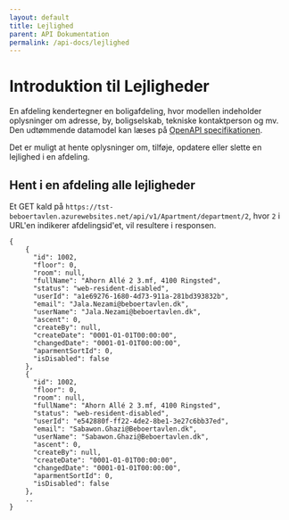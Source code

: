 ```yaml
---
layout: default
title: Lejlighed
parent: API Dokumentation
permalink: /api-docs/lejlighed
---
```

# Introduktion til Lejligheder
En afdeling kendertegner en boligafdeling, hvor modellen indeholder oplysninger om adresse, by, boligselskab, tekniske kontaktperson og mv. Den udtømmende datamodel kan læses på [OpenAPI specifikationen](https://tst-beboertavlen.azurewebsites.net/swagger/index.html).

Det er muligt at hente oplysninger om, tilføje, opdatere eller slette en lejlighed i en afdeling. 

## Hent i en afdeling alle lejligheder
Et GET kald på `https://tst-beboertavlen.azurewebsites.net/api/v1/Apartment/department/2`, hvor `2` i URL'en indikerer afdelingsid'et, vil resultere i responsen.

``` 
{      
    {
      "id": 1002,
      "floor": 0,
      "room": null,
      "fullName": "Ahorn Allé 2 3.mf, 4100 Ringsted",
      "status": "web-resident-disabled",
      "userId": "a1e69276-1680-4d73-911a-281bd393832b",
      "email": "Jala.Nezami@beboertavlen.dk",
      "userName": "Jala.Nezami@beboertavlen.dk",
      "ascent": 0,
      "createBy": null,
      "createDate": "0001-01-01T00:00:00",
      "changedDate": "0001-01-01T00:00:00",
      "aparmentSortId": 0,
      "isDisabled": false
    },
    {
      "id": 1002,
      "floor": 0,
      "room": null,
      "fullName": "Ahorn Allé 2 3.mf, 4100 Ringsted",
      "status": "web-resident-disabled",
      "userId": "e542880f-ff22-4de2-8be1-3e27c6bb37ed",
      "email": "Sabawon.Ghazi@Beboertavlen.dk",
      "userName": "Sabawon.Ghazi@Beboertavlen.dk",
      "ascent": 0,
      "createBy": null,
      "createDate": "0001-01-01T00:00:00",
      "changedDate": "0001-01-01T00:00:00",
      "aparmentSortId": 0,
      "isDisabled": false
    },
    ..
}
``` 
<!--
TODO: FEJL!
## Hent oplysninger om en specifik lejlighed i en afdeling
# Et GET kald på `https://tst-beboertavlen.azurewebsites.net/api/v1/Apartment/department/1002`, hvor nummer `1002` indikere afdelingsid'et, hvilket i dette tilfælde er 'Ahorn Allé 2 3.mf, 4100 Ringsted' , vil resultere i responsen
-->
